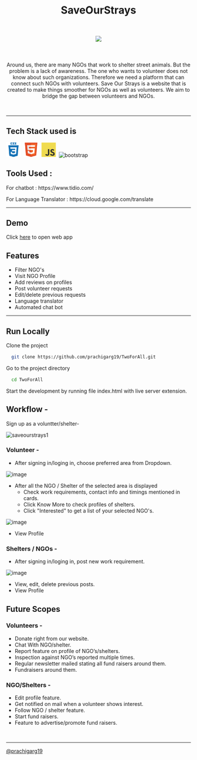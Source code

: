 <div align="center">
<h1 align="center"><strong>  SaveOurStrays  </strong></h1>
<br><br>
 <img src="https://i.pinimg.com/originals/9f/df/93/9fdf93860f9269c05411e27291a7b936.gif" width="300px"/>

</div>
<br><br><br>
<div align="center">
Around us, there are many NGOs that work to shelter street animals. But the problem is a lack of awareness. The one who wants to volunteer does not know about such organizations. Therefore we need a platform that can connect such NGOs with volunteers.  Save Our Strays is a website that is created to make things smoother for NGOs as well as volunteers. We aim to bridge the gap between volunteers and NGOs. 
</div>

<br><hr>
  ## Tech Stack used is

 <img src="https://github.com/devicons/devicon/blob/master/icons/css3/css3-plain-wordmark.svg"  title="CSS3" alt="CSS" width="40" height="40"/>&nbsp;
 <img src="https://github.com/devicons/devicon/blob/master/icons/html5/html5-original.svg" title="HTML5" alt="HTML" width="40" height="40"/>&nbsp;
 <img src="https://github.com/devicons/devicon/blob/master/icons/javascript/javascript-original.svg" title="JavaScript" alt="JavaScript" width="40" height="40"/>&nbsp;
  <img src="https://camo.githubusercontent.com/bec2c92468d081617cb3145a8f3d8103e268bca400f6169c3a68dc66e05c971e/68747470733a2f2f76352e676574626f6f7473747261702e636f6d2f646f63732f352e302f6173736574732f6272616e642f626f6f7473747261702d6c6f676f2d736861646f772e706e67" title="boostrap" alt="bootstrap" width="40" height="40"/>
  
  
  ## Tools Used :
  <p>For chatbot : https://www.tidio.com/</p>
  <p>For Language Translator : https://cloud.google.com/translate</p>
  
  <hr>
  
  ## Demo
  Click [here](https://prachigarg19.github.io/TwoForAll/) to open web app
  
  ## Features

- Filter NGO's
- Visit NGO Profile
- Add reviews on profiles
- Post volunteer requests
- Edit/delete previous requests
- Language translator
- Automated chat bot

<hr>

## Run Locally
Clone the project

```bash
  git clone https://github.com/prachigarg19/TwoForAll.git
```
Go to the project directory

```bash
  cd TwoForAll
```
Start the development by running file index.html with live server extension.

## Workflow - 

Sign up as a voluntter/shelter- 

![saveourstrays1](https://user-images.githubusercontent.com/72646230/167293106-c50e917e-95cb-4b9e-87b0-30707b10e8f5.png)

### Volunteer - 

- After signing in/loging in, choose preferred area from Dropdown.

![image](https://user-images.githubusercontent.com/72646230/167293166-4be378b1-b758-4750-bdc5-cf7ca5c47a07.png)

- After all the NGO / Shelter of the selected area is displayed 
    - Check work requirements, contact info and timings mentioned in cards.
    - Click Know More to check profiles of shelters.
    - Click "Interested" to get a list of your selected NGO's.
   
![image](https://user-images.githubusercontent.com/72646230/167293492-e37f053f-36d9-488f-8ac0-704e6a6a6f3a.png)

- View Profile


### Shelters / NGOs - 

- After signing in/loging in, post new work requirement.

![image](https://user-images.githubusercontent.com/72646230/167293364-c9ce9d10-c64f-4ff2-98f7-35b6d5b2f297.png)

- View, edit, delete previous posts. 
- View Profile



## Future Scopes

### Volunteers -
- Donate right from our website.
- Chat With NGO/shelter.
- Report feature on profile of NGO’s/shelters.
- Inspection against NGO’s reported multiple times.
- Regular newsletter mailed stating all fund raisers around them.
- Fundraisers around them.

### NGO/Shelters -
- Edit profile feature.
- Get notified on mail when a volunteer shows interest.
- Follow NGO / shelter feature.
- Start fund raisers.
- Feature to advertise/promote fund raisers.

<br><hr>

 [@prachigarg19](https://github.com/prachigarg19)


